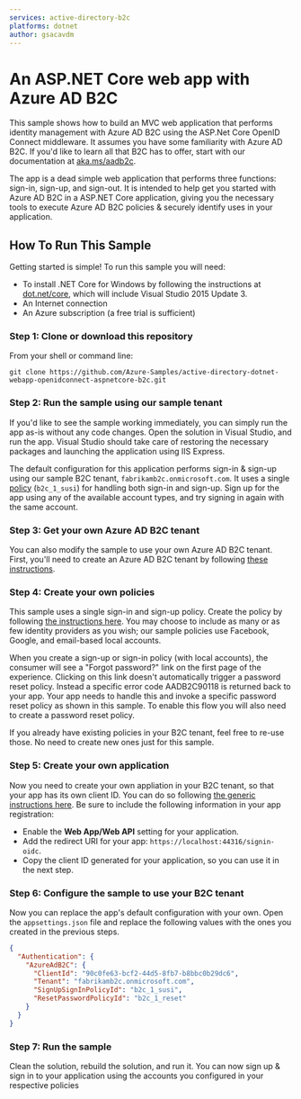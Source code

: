 ```yaml
---
services: active-directory-b2c
platforms: dotnet
author: gsacavdm
---
```


# An ASP.NET Core web app with Azure AD B2C 
This sample shows how to build an MVC web application that performs identity management with Azure AD B2C using the ASP.Net Core OpenID Connect middleware.  It assumes you have some familiarity with Azure AD B2C.  If you'd like to learn all that B2C has to offer, start with our documentation at [aka.ms/aadb2c](http://aka.ms/aadb2c). 

The app is a dead simple web application that performs three functions: sign-in, sign-up, and sign-out.  It is intended to help get you started with Azure AD B2C in a ASP.NET Core application, giving you the necessary tools to execute Azure AD B2C policies & securely identify uses in your application.  

## How To Run This Sample

Getting started is simple! To run this sample you will need:

- To install .NET Core for Windows by following the instructions at [dot.net/core](http://dot.net/core), which will include Visual Studio 2015 Update 3.
- An Internet connection
- An Azure subscription (a free trial is sufficient)

### Step 1:  Clone or download this repository

From your shell or command line:

`git clone https://github.com/Azure-Samples/active-directory-dotnet-webapp-openidconnect-aspnetcore-b2c.git`

### Step 2: Run the sample using our sample tenant

If you'd like to see the sample working immediately, you can simply run the app as-is without any code changes. Open the solution in Visual Studio, and run the app.  Visual Studio should take care of restoring the necessary packages and launching the application using IIS Express.

The default configuration for this application performs sign-in & sign-up using our sample B2C tenant, `fabrikamb2c.onmicrosoft.com`.  It uses a single [policy](https://azure.microsoft.com/documentation/articles/active-directory-b2c-reference-policies) (`b2c_1_susi`) for handling both sign-in and sign-up. Sign up for the app using any of the available account types, and try signing in again with the same account.

### Step 3: Get your own Azure AD B2C tenant

You can also modify the sample to use your own Azure AD B2C tenant.  First, you'll need to create an Azure AD B2C tenant by following [these instructions](https://azure.microsoft.com/documentation/articles/active-directory-b2c-get-started).

### Step 4: Create your own policies

This sample uses a single sign-in and sign-up policy. Create the policy by following [the instructions here](https://azure.microsoft.com/documentation/articles/active-directory-b2c-reference-policies).  You may choose to include as many or as few identity providers as you wish; our sample policies use Facebook, Google, and email-based local accounts.

When you create a sign-up or sign-in policy (with local accounts), the consumer will see a "Forgot password?" link on the first page of the experience. Clicking on this link doesn't automatically trigger a password reset policy. Instead a specific error code AADB2C90118 is returned back to your app. Your app needs to handle this and invoke a specific password reset policy as shown in this sample. To enable this flow you will also need to create a password reset policy.

If you already have existing policies in your B2C tenant, feel free to re-use those. No need to create new ones just for this sample.

### Step 5: Create your own application

Now you need to create your own appliation in your B2C tenant, so that your app has its own client ID.  You can do so following [the generic instructions here](https://azure.microsoft.com/documentation/articles/active-directory-b2c-app-registration). Be sure to include the following information in your app registration:

- Enable the **Web App/Web API** setting for your application.
- Add the redirect URI for your app: `https://localhost:44316/signin-oidc`.
- Copy the client ID generated for your application, so you can use it in the next step.

### Step 6: Configure the sample to use your B2C tenant

Now you can replace the app's default configuration with your own.  Open the `appsettings.json` file and replace the following values with the ones you created in the previous steps. 

```json
{
  "Authentication": {
    "AzureAdB2C": {
      "ClientId": "90c0fe63-bcf2-44d5-8fb7-b8bbc0b29dc6",
      "Tenant": "fabrikamb2c.onmicrosoft.com",
      "SignUpSignInPolicyId": "b2c_1_susi",
      "ResetPasswordPolicyId": "b2c_1_reset"
    }
  }
}
```

### Step 7:  Run the sample

Clean the solution, rebuild the solution, and run it.  You can now sign up & sign in to your application using the accounts you configured in your respective policies
